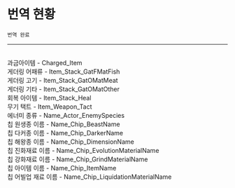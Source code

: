 번역 현황
=============
    번역 완료
-------------
<br>
과금아이템				- Charged_Item<br>
게더링 어패류			- Item_Stack_GatFMatFish<br>
게더링 고기				- Item_Stack_GatOMatMeat<br>
게더링 기타				- Item_Stack_GatOMatOther<br>
회복 아이템				- Item_Stack_Heal<br>
무기 택트				- Item_Weapon_Tact<br>
에너미 종류				- Name_Actor_EnemySpecies<br>
칩 원생종 이름			- Name_Chip_BeastName<br>
칩 다커종 이름			- Name_Chip_DarkerName<br>
칩 해왕종 이름			- Name_Chip_DimensionName<br>
칩 진화재료 이름		- Name_Chip_EvolutionMaterialName<br>
칩 강화재료 이름		- Name_Chip_GrindMaterialName<br>
칩 아이템 이름			- Name_Chip_ItemName<br>
칩 어빌업 재료 이름	- Name_Chip_LiquidationMaterialName<br>
